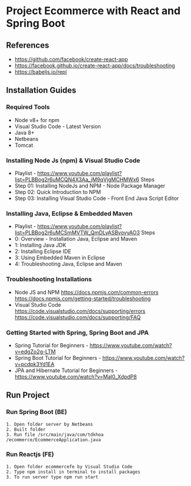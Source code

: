 
# Project Ecommerce with React and Spring Boot

## References
 - https://github.com/facebook/create-react-app
 - https://facebook.github.io/create-react-app/docs/troubleshooting
 - https://babeljs.io/repl
## Installation Guides
### Required Tools
 - Node v8+ for npm
 - Visual Studio Code - Latest Version
 - Java 8+
 - Netbeans
 - Tomcat
### Installing Node Js (npm) & Visual Studio Code
 - Playlist - https://www.youtube.com/playlist?list=PLBBog2r6uMCQN4X3Aa_jM9qVjgMCHMWx6
Steps
  - Step 01: Installing NodeJs and NPM - Node Package Manager
  - Step 02: Quick Introduction to NPM
  - Step 03: Installing Visual Studio Code - Front End Java Script Editor
### Installing Java, Eclipse & Embedded Maven
 - Playlist - https://www.youtube.com/playlist?list=PLBBog2r6uMCSmMVTW_QmDLyASBvovyAO3
Steps
 - 0: Overview - Installation Java, Eclipse and Maven
 - 1: Installing Java JDK
 - 2: Installing Eclipse IDE
 - 3: Using Embedded Maven in Eclipse
 - 4: Troubleshooting Java, Eclipse and Maven
 ### Troubleshooting Installations
 - Node JS and NPM
https://docs.npmjs.com/common-errors
https://docs.npmjs.com/getting-started/troubleshooting
 - Visual Studio Code
https://code.visualstudio.com/docs/supporting/errors
https://code.visualstudio.com/docs/supporting/FAQ
### Getting Started with Spring, Spring Boot and JPA
 - Spring Tutorial for Beginners - https://www.youtube.com/watch?v=edgZo2g-LTM
 - Spring Boot Tutorial for Beginners - https://www.youtube.com/watch?v=pcdpk3Yd1EA
 - JPA and Hibernate Tutorial for Beginners - https://www.youtube.com/watch?v=MaI0_XdpdP8
## Run Project
### Run Spring Boot (BE)
    1. Open folder server by Netbeans
    2. Built folder
    3. Run file /src/main/java/com/tdkhoa
    /ecommerce/EcommerceApplication.java
### Run Reactjs (FE)
    1. Open folder ecommercefe by Visual Studio Code
    2. Type npm install in terminal to install packages
    3. To run server type npm run start
